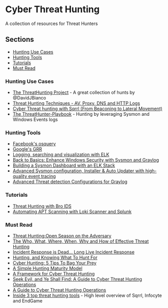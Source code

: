 # Cyber Threat Hunting
A collection of resources for Threat Hunters

## Sections
- [Hunting Use Cases](#hunting-use-cases)
- [Hunting Tools](#hunting-tools)
- [Tutorials](#tutorials)
- [Must Read](#must-read)

### Hunting Use Cases
- [The ThreatHunting Project](https://github.com/ThreatHuntingProject/ThreatHunting) - A great collection of hunts by @DavidJBianco
- [Threat Hunting Techniques - AV, Proxy, DNS and HTTP Logs](http://www.brainfold.net/2016/08/threat-hunting-techniques-av-proxy-dns.html)
- [Cyber Threat hunting with Sqrrl (From Beaconing to Lateral Movement)](https://cyber-ir.com/2017/04/19/cyber-threat-hunting-with-sqrrl-from-beaconing-to-lateral-movement/amp/)
- [The ThreatHunter-Playbook](https://github.com/VVard0g/ThreatHunter-Playbook) - Hunting by leveraging Sysmon and Windows Events logs

### Hunting Tools
- [Facebook's osquery](https://osquery.io/)
- [Google's GRR](https://github.com/google/grr)
- [Logging, searching and visualization with ELK](https://www.elastic.co/products/elasticsearch)
- [Back to Basics: Enhance Windows Security with Sysmon and Graylog](https://www.graylog.org/blog/83-back-to-basics-enhance-windows-security-with-sysmon-and-graylog)
- [Building a Sysmon Dashboard with an ELK Stack](https://cyberwardog.blogspot.cz/2017/03/building-sysmon-dashboard-with-elk-stack.html)
- [Advanced Sysmon configuration, Installer & Auto Updater with high-quality event tracing](https://github.com/ion-storm/sysmon-config)
- [Advanced Threat detection Configurations for Graylog](https://github.com/ion-storm/Graylog_Sysmon)

### Tutorials
- [Threat Hunting with Bro IDS](https://www.jamesbower.com/threat-hunting-with-bro-ids/?utm_campaign=crowdfire&utm_content=crowdfire&utm_medium=social&utm_source=social#14225595-tw%231487983917678)
- [Automating APT Scanning with Loki Scanner and Splunk](http://www.redblue.team/2017/04/automating-apt-scanning-with-loki.html?m=1)

### Must Read
- [Threat Hunting:Open Season on the Adversary](https://www.sans.org/reading-room/whitepapers/analyst/threat-hunting-open-season-adversary-36882)
- [The Who, What, Where, When, Why and How of Effective Threat Hunting](https://www.sans.org/reading-room/whitepapers/analyst/who-what-where-when-effective-threat-hunting-36785)
- [Incident Response is Dead... Long Live Incident Response](https://sroberts.github.io/2015/04/14/ir-is-dead-long-live-ir/)
- [Hunting, and Knowing What To Hunt For](http://windowsir.blogspot.cz/2015/06/hunting-and-knowing-what-to-huntnot-for.html)
- [Cyber Hunting: 5 Tips To Bag Your Prey](http://www.darkreading.com/risk/cyber-hunting-5-tips-to-bag-your-prey/a/d-id/1319634?_mc=RSS_DR_EDT)
- [A Simple Hunting Maturity Model](http://detect-respond.blogspot.cz/2015/10/a-simple-hunting-maturity-model.html)
- [A Framework for Cyber Threat Hunting](http://sqrrl.com/media/Framework-for-Threat-Hunting-Whitepaper.pdf)
- [Seek Evil, and Ye Shall Find: A Guide to Cyber Threat Hunting Operations](https://digitalguardian.com/blog/seek-evil-and-ye-shall-find-guide-cyber-threat-hunting-operations)
- [A Guide to Cyber Threat Hunting Operations](https://www.infosecurity-magazine.com/opinions/a-guide-to-cyber-threat-hunting/)
- [Inside 3 top threat hunting tools](http://www.networkworld.com/article/3150473/security/threat-hunting-tools-could-be-a-security-game-changer.html#slide13) - High level overview of Sqrrl, Infocyte and EndGame
